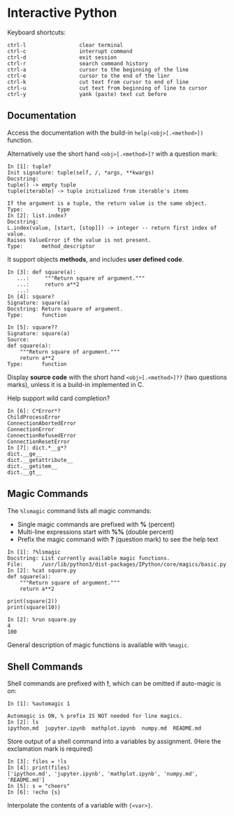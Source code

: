# Interactive Python

Keyboard shortcuts:

```
ctrl-l                 clear terminal
ctrl-c                 interrupt command
ctrl-d                 exit session
ctrl-r                 search command history
ctrl-a                 cursor to the beginning of the line
ctrl-e                 cursor to the end of the linr
ctrl-k                 cut text from cursor to end of line
ctrl-u                 cut text from beginning of line to cursor
ctrl-y                 yank (paste) text cut before
```

## Documentation

Access the documentation with the build-in `help(<obj>[.<method>])` function. 

Alternatively use the short hand `<obj>[.<method>]?` with a question mark:

```
In [1]: tuple?
Init signature: tuple(self, /, *args, **kwargs)
Docstring:
tuple() -> empty tuple
tuple(iterable) -> tuple initialized from iterable's items

If the argument is a tuple, the return value is the same object.
Type:           type
In [2]: list.index?
Docstring:
L.index(value, [start, [stop]]) -> integer -- return first index of value.
Raises ValueError if the value is not present.
Type:      method_descriptor
```

It support objects **methods**, and includes **user defined code**.

```
In [3]: def square(a):
   ...:     """Return square of argument."""
   ...:     return a**2
   ...:
In [4]: square?
Signature: square(a)
Docstring: Return square of argument.
Type:      function

In [5]: square??
Signature: square(a)
Source:
def square(a):
    """Return square of argument."""
    return a**2
Type:      function
```

Display **source code** with the short hand `<obj>[.<method>]??` (two questions marks), unless it is a build-in implemented in C.

Help support wild card completion? 

```
In [6]: C*Error*?
ChildProcessError
ConnectionAbortedError
ConnectionError
ConnectionRefusedError
ConnectionResetError
In [7]: dict.*__g*?
dict.__ge__
dict.__getattribute__
dict.__getitem__
dict.__gt__
```

## Magic Commands

The `%lsmagic` command lists all magic commands:

* Single magic commands are prefixed with **%** (percent)
* Multi-line expressions start with **%%** (double percent)
* Prefix the magic command with **?** (question mark) to see the help text

```
In [1]: ?%lsmagic
Docstring: List currently available magic functions.
File:      /usr/lib/python3/dist-packages/IPython/core/magics/basic.py
In [2]: %cat square.py
def square(a):
    """Return square of argument."""
    return a**2

print(square(2))
print(square(10))

In [2]: %run square.py
4
100
```

General description of magic functions is available with `%magic`.

## Shell Commands

Shell commands are prefixed with **!**, which can be omitted if auto-magic is on:

```
In [1]: %automagic 1

Automagic is ON, % prefix IS NOT needed for line magics.
In [2]: ls
ipython.md  jupyter.ipynb  mathplot.ipynb  numpy.md  README.md
```

Store output of a shell command into a variables by assignment. (Here the exclamation mark is required)

```
In [3]: files = !ls
In [4]: print(files)
['ipython.md', 'jupyter.ipynb', 'mathplot.ipynb', 'numpy.md', 'README.md']
In [5]: s = "cheers"
In [6]: !echo {s}
```

Interpolate the contents of a variable with `{<var>}`.


